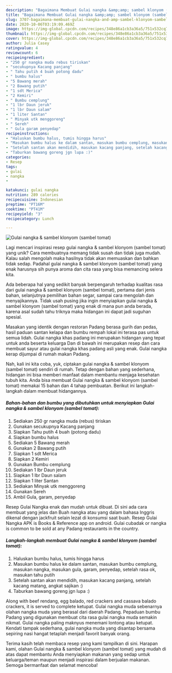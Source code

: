 ```yaml
---
description: "Bagaimana Membuat Gulai nangka &amp;amp; sambel klonyom (sambel tomat), Enak"
title: "Bagaimana Membuat Gulai nangka &amp;amp; sambel klonyom (sambel tomat), Enak"
slug: 3707-bagaimana-membuat-gulai-nangka-and-amp-sambel-klonyom-sambel-tomat-enak
date: 2020-10-06T03:19:09.469Z
image: https://img-global.cpcdn.com/recipes/348e86a1cb3a36a5/751x532cq70/gulai-nangka-sambel-klonyom-sambel-tomat-foto-resep-utama.jpg
thumbnail: https://img-global.cpcdn.com/recipes/348e86a1cb3a36a5/751x532cq70/gulai-nangka-sambel-klonyom-sambel-tomat-foto-resep-utama.jpg
cover: https://img-global.cpcdn.com/recipes/348e86a1cb3a36a5/751x532cq70/gulai-nangka-sambel-klonyom-sambel-tomat-foto-resep-utama.jpg
author: Julia Casey
ratingvalue: 4
reviewcount: 6
recipeingredient:
- "250 gr nangka muda rebus tiriskan"
- "secukupnya Kacang panjang"
- " Tahu putih 4 buah potong dadu"
- " bumbu halus"
- "5 Bawang merah"
- "2 Bawang putih"
- "1 sdt Merica"
- "2 Kemiri"
- " Bumbu cemplung"
- "1 lbr Daun jeruk"
- "1 lbr Daun salam"
- "1 liter Santan"
- " Minyak utk menggoreng"
- " Sereh"
- " Gula garam penyedap"
recipeinstructions:
- "Haluskan bumbu halus, tumis hingga harus"
- "Masukan bumbu halus ke dalam santan, masukan bumbu cemplung, masukan nangka, masukan gula, garam, penyedap, setelah rasa ok, masukan tahu putih"
- "Setelah santan akan mendidih, masukan kacang panjang, setelah kacang matang, angkat sajikan :)"
- "Taburkan bawang goreng jgn lupa :)"
categories:
- Resep
tags:
- gulai
- nangka
- 

katakunci: gulai nangka  
nutrition: 289 calories
recipecuisine: Indonesian
preptime: "PT16M"
cooktime: "PT41M"
recipeyield: "3"
recipecategory: Lunch

---
```



![Gulai nangka &amp; sambel klonyom (sambel tomat)](https://img-global.cpcdn.com/recipes/348e86a1cb3a36a5/751x532cq70/gulai-nangka-sambel-klonyom-sambel-tomat-foto-resep-utama.jpg)

Lagi mencari inspirasi resep gulai nangka &amp; sambel klonyom (sambel tomat) yang unik? Cara membuatnya memang tidak susah dan tidak juga mudah. Kalau salah mengolah maka hasilnya tidak akan memuaskan dan bahkan tidak sedap. Padahal gulai nangka &amp; sambel klonyom (sambel tomat) yang enak harusnya sih punya aroma dan cita rasa yang bisa memancing selera kita.

Ada beberapa hal yang sedikit banyak berpengaruh terhadap kualitas rasa dari gulai nangka &amp; sambel klonyom (sambel tomat), pertama dari jenis bahan, selanjutnya pemilihan bahan segar, sampai cara mengolah dan menyajikannya. Tidak usah pusing jika ingin menyiapkan gulai nangka &amp; sambel klonyom (sambel tomat) yang enak di mana pun anda berada, karena asal sudah tahu triknya maka hidangan ini dapat jadi suguhan spesial.

Masakan yang identik dengan restoran Padang berasa gurih dan pedas, hasil paduan santan kelapa dan bumbu rempah lokal ini terasa pas untuk semua lidah. Gulai nangka khas padang ini merupakan hidangan yang tepat untuk anda beserta keluarga Dan di bawah ini merupakan resep dan cara membuat sayur atau gulai nangka khas padang asli yang enak. Gulai nangka kerap dijumpai di rumah makan Padang.


Nah, kali ini kita coba, yuk, ciptakan gulai nangka &amp; sambel klonyom (sambel tomat) sendiri di rumah. Tetap dengan bahan yang sederhana, hidangan ini bisa memberi manfaat dalam membantu menjaga kesehatan tubuh kita. Anda bisa membuat Gulai nangka &amp; sambel klonyom (sambel tomat) memakai 15 bahan dan 4 tahap pembuatan. Berikut ini langkah-langkah dalam membuat hidangannya.

<!--inarticleads1-->

##### Bahan-bahan dan bumbu yang dibutuhkan untuk menyiapkan Gulai nangka &amp; sambel klonyom (sambel tomat):

1. Sediakan 250 gr nangka muda (rebus) tiriskan
1. Gunakan secukupnya Kacang panjang
1. Siapkan  Tahu putih 4 buah (potong dadu)
1. Siapkan  bumbu halus
1. Sediakan 5 Bawang merah
1. Gunakan 2 Bawang putih
1. Siapkan 1 sdt Merica
1. Siapkan 2 Kemiri
1. Gunakan  Bumbu cemplung
1. Sediakan 1 lbr Daun jeruk
1. Siapkan 1 lbr Daun salam
1. Siapkan 1 liter Santan
1. Sediakan  Minyak utk menggoreng
1. Gunakan  Sereh
1. Ambil  Gula, garam, penyedap


Resep Gulai Nangka enak dan mudah untuk dibuat. Di sini ada cara membuat yang jelas dan Buah nangka atau yang dalam bahasa Inggris dikenal dengan jackfruit selain lezat di konsumsi saat buah. Resep Gulai Nangka APK is Books &amp; Reference app on android. Gulai cubadak or nangka is common to be sold at any Padang restaurants in the country. 

<!--inarticleads2-->

##### Langkah-langkah membuat Gulai nangka &amp; sambel klonyom (sambel tomat):

1. Haluskan bumbu halus, tumis hingga harus
1. Masukan bumbu halus ke dalam santan, masukan bumbu cemplung, masukan nangka, masukan gula, garam, penyedap, setelah rasa ok, masukan tahu putih
1. Setelah santan akan mendidih, masukan kacang panjang, setelah kacang matang, angkat sajikan :)
1. Taburkan bawang goreng jgn lupa :)


Along with beef rendang, egg balado, red crackers and cassava balado crackers, it is served to complete ketupat. Gulai nangka muda sebenarnya olahan nangka muda yang berasal dari daerah Padang. Pepaduan bumbu Padang yang digunakan membuat cita rasa gulai nangka muda semakin nikmat. Gulai nangka paling maknyus menemani lontong atau ketupat. Kendati tampak sederhana, gulai nangka muda yang disantap bersama sepiring nasi hangat tetaplah menjadi favorit banyak orang. 

Terima kasih telah membaca resep yang kami tampilkan di sini. Harapan kami, olahan Gulai nangka &amp; sambel klonyom (sambel tomat) yang mudah di atas dapat membantu Anda menyiapkan makanan yang sedap untuk keluarga/teman maupun menjadi inspirasi dalam berjualan makanan. Semoga bermanfaat dan selamat mencoba!
